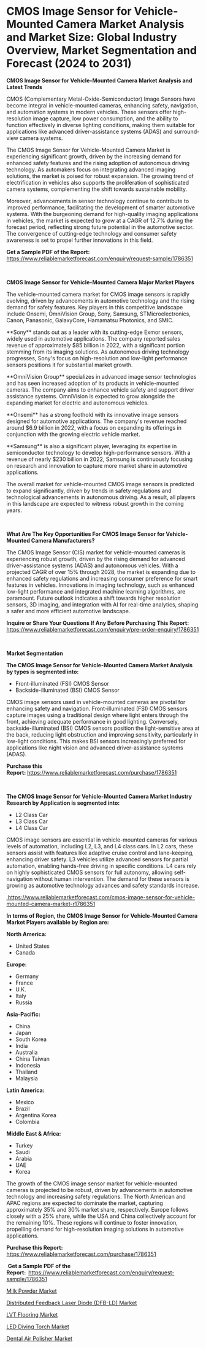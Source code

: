<p><h1>CMOS Image Sensor for Vehicle-Mounted Camera Market Analysis and Market Size: Global Industry Overview, Market Segmentation and Forecast (2024 to 2031)</h1></p><p><strong>CMOS Image Sensor for Vehicle-Mounted Camera Market Analysis and Latest Trends</strong></p>
<p><p>CMOS (Complementary Metal-Oxide-Semiconductor) Image Sensors have become integral in vehicle-mounted cameras, enhancing safety, navigation, and automation systems in modern vehicles. These sensors offer high-resolution image capture, low power consumption, and the ability to function effectively in diverse lighting conditions, making them suitable for applications like advanced driver-assistance systems (ADAS) and surround-view camera systems.</p><p>The CMOS Image Sensor for Vehicle-Mounted Camera Market is experiencing significant growth, driven by the increasing demand for enhanced safety features and the rising adoption of autonomous driving technology. As automakers focus on integrating advanced imaging solutions, the market is poised for robust expansion. The growing trend of electrification in vehicles also supports the proliferation of sophisticated camera systems, complementing the shift towards sustainable mobility.</p><p>Moreover, advancements in sensor technology continue to contribute to improved performance, facilitating the development of smarter automotive systems. With the burgeoning demand for high-quality imaging applications in vehicles, the market is expected to grow at a CAGR of 12.7% during the forecast period, reflecting strong future potential in the automotive sector. The convergence of cutting-edge technology and consumer safety awareness is set to propel further innovations in this field.</p></p>
<p><strong>Get a Sample PDF of the Report:&nbsp;</strong> <a href="https://www.reliablemarketforecast.com/enquiry/request-sample/1786351?utm_campaign=1130&utm_medium=2&utm_source=Github&utm_content=ia&utm_term=19122024&utm_id=cmos-image-sensor-for-vehicle-mounted-camera">https://www.reliablemarketforecast.com/enquiry/request-sample/1786351</a></p>
<p>&nbsp;</p>
<p><strong>CMOS Image Sensor for Vehicle-Mounted Camera Major Market Players</strong></p>
<p><p>The vehicle-mounted camera market for CMOS image sensors is rapidly evolving, driven by advancements in automotive technology and the rising demand for safety features. Key players in this competitive landscape include Onsemi, OmniVision Group, Sony, Samsung, STMicroelectronics, Canon, Panasonic, GalaxyCore, Hamamatsu Photonics, and SMIC.</p><p>**Sony** stands out as a leader with its cutting-edge Exmor sensors, widely used in automotive applications. The company reported sales revenue of approximately $85 billion in 2022, with a significant portion stemming from its imaging solutions. As autonomous driving technology progresses, Sony's focus on high-resolution and low-light performance sensors positions it for substantial market growth.</p><p>**OmniVision Group** specializes in advanced image sensor technologies and has seen increased adoption of its products in vehicle-mounted cameras. The company aims to enhance vehicle safety and support driver assistance systems. OmniVision is expected to grow alongside the expanding market for electric and autonomous vehicles.</p><p>**Onsemi** has a strong foothold with its innovative image sensors designed for automotive applications. The company's revenue reached around $6.9 billion in 2022, with a focus on expanding its offerings in conjunction with the growing electric vehicle market. </p><p>**Samsung** is also a significant player, leveraging its expertise in semiconductor technology to develop high-performance sensors. With a revenue of nearly $230 billion in 2022, Samsung is continuously focusing on research and innovation to capture more market share in automotive applications.</p><p>The overall market for vehicle-mounted CMOS image sensors is predicted to expand significantly, driven by trends in safety regulations and technological advancements in autonomous driving. As a result, all players in this landscape are expected to witness robust growth in the coming years.</p></p>
<p>&nbsp;</p>
<p><strong>What Are The Key Opportunities For CMOS Image Sensor for Vehicle-Mounted Camera Manufacturers?</strong></p>
<p><p>The CMOS Image Sensor (CIS) market for vehicle-mounted cameras is experiencing robust growth, driven by the rising demand for advanced driver-assistance systems (ADAS) and autonomous vehicles. With a projected CAGR of over 15% through 2028, the market is expanding due to enhanced safety regulations and increasing consumer preference for smart features in vehicles. Innovations in imaging technology, such as enhanced low-light performance and integrated machine learning algorithms, are paramount. Future outlook indicates a shift towards higher resolution sensors, 3D imaging, and integration with AI for real-time analytics, shaping a safer and more efficient automotive landscape.</p></p>
<p><strong>Inquire or Share Your Questions If Any Before Purchasing This Report:</strong> <a href="https://www.reliablemarketforecast.com/enquiry/pre-order-enquiry/1786351?utm_campaign=1130&utm_medium=2&utm_source=Github&utm_content=ia&utm_term=19122024&utm_id=cmos-image-sensor-for-vehicle-mounted-camera">https://www.reliablemarketforecast.com/enquiry/pre-order-enquiry/1786351</a></p>
<p>&nbsp;</p>
<p><strong>Market Segmentation</strong></p>
<p><strong>The CMOS Image Sensor for Vehicle-Mounted Camera Market Analysis by types is segmented into:</strong></p>
<p><ul><li>Front-illuminated (FSI) CMOS Sensor</li><li>Backside-illuminated (BSI) CMOS Sensor</li></ul></p>
<p><p>CMOS image sensors used in vehicle-mounted cameras are pivotal for enhancing safety and navigation. Front-illuminated (FSI) CMOS sensors capture images using a traditional design where light enters through the front, achieving adequate performance in good lighting. Conversely, backside-illuminated (BSI) CMOS sensors position the light-sensitive area at the back, reducing light obstruction and improving sensitivity, particularly in low-light conditions. This makes BSI sensors increasingly preferred for applications like night vision and advanced driver-assistance systems (ADAS).</p></p>
<p><strong>Purchase this Report:&nbsp;</strong><a href="https://www.reliablemarketforecast.com/purchase/1786351?utm_campaign=1130&utm_medium=2&utm_source=Github&utm_content=ia&utm_term=19122024&utm_id=cmos-image-sensor-for-vehicle-mounted-camera">https://www.reliablemarketforecast.com/purchase/1786351</a></p>
<p>&nbsp;</p>
<p><strong>The CMOS Image Sensor for Vehicle-Mounted Camera Market Industry Research by Application is segmented into:</strong></p>
<p><ul><li>L2 Class Car</li><li>L3 Class Car</li><li>L4 Class Car</li></ul></p>
<p><p>CMOS image sensors are essential in vehicle-mounted cameras for various levels of automation, including L2, L3, and L4 class cars. In L2 cars, these sensors assist with features like adaptive cruise control and lane-keeping, enhancing driver safety. L3 vehicles utilize advanced sensors for partial automation, enabling hands-free driving in specific conditions. L4 cars rely on highly sophisticated CMOS sensors for full autonomy, allowing self-navigation without human intervention. The demand for these sensors is growing as automotive technology advances and safety standards increase.</p></p>
<p><a href="https://www.reliablemarketforecast.com/cmos-image-sensor-for-vehicle-mounted-camera-market-r1786351?utm_campaign=1130&utm_medium=2&utm_source=Github&utm_content=ia&utm_term=19122024&utm_id=cmos-image-sensor-for-vehicle-mounted-camera">&nbsp;https://www.reliablemarketforecast.com/cmos-image-sensor-for-vehicle-mounted-camera-market-r1786351</a></p>
<p><strong>In terms of Region, the CMOS Image Sensor for Vehicle-Mounted Camera Market Players available by Region are:</strong></p>
<p>
    <p> <strong> North America: </strong>
        <ul>
            <li>United States</li>
            <li>Canada</li>
        </ul>
        </p> 
    <p> <strong> Europe: </strong>
        <ul>
            <li>Germany</li>
            <li>France</li>
            <li>U.K.</li>
            <li>Italy</li>
            <li>Russia</li>
        </ul>
        </p> 
    <p> <strong> Asia-Pacific: </strong>
        <ul>
            <li>China</li>
            <li>Japan</li>
            <li>South Korea</li>
            <li>India</li>
            <li>Australia</li>
            <li>China Taiwan</li>
            <li>Indonesia</li>
            <li>Thailand</li>
            <li>Malaysia</li>
        </ul>
        </p> 
    <p> <strong> Latin America: </strong>
        <ul>
            <li>Mexico</li>
            <li>Brazil</li>
            <li>Argentina Korea</li>
            <li>Colombia</li>
        </ul>
        </p> 
    <p> <strong> Middle East & Africa: </strong>
        <ul>
            <li>Turkey</li>
            <li>Saudi</li>
            <li>Arabia</li>
            <li>UAE</li>
            <li>Korea</li>
        </ul>
    </p>
    </p>
<p><p>The growth of the CMOS image sensor market for vehicle-mounted cameras is projected to be robust, driven by advancements in automotive technology and increasing safety regulations. The North American and APAC regions are expected to dominate the market, capturing approximately 35% and 30% market share, respectively. Europe follows closely with a 25% share, while the USA and China collectively account for the remaining 10%. These regions will continue to foster innovation, propelling demand for high-resolution imaging solutions in automotive applications.</p></p>
<p><strong>Purchase this Report: </strong><a href="https://www.reliablemarketforecast.com/purchase/1786351?utm_campaign=1130&utm_medium=2&utm_source=Github&utm_content=ia&utm_term=19122024&utm_id=cmos-image-sensor-for-vehicle-mounted-camera">https://www.reliablemarketforecast.com/purchase/1786351</a></p>
<p>&nbsp;<strong>Get a Sample PDF of the Report:&nbsp;&nbsp;</strong><a href="https://www.reliablemarketforecast.com/enquiry/request-sample/1786351?utm_campaign=1130&utm_medium=2&utm_source=Github&utm_content=ia&utm_term=19122024&utm_id=cmos-image-sensor-for-vehicle-mounted-camera">https://www.reliablemarketforecast.com/enquiry/request-sample/1786351</a></p>
<p><strong></strong></p>
<p><p><a href="https://www.linkedin.com/pulse/comprehensive-assessment-milk-powder-markets-78-cagrfrom-2024-wnkie?utm_campaign=1130&utm_medium=2&utm_source=Github&utm_content=ia&utm_term=19122024&utm_id=cmos-image-sensor-for-vehicle-mounted-camera">Milk Powder Market</a></p><p><a href="https://github.com/RickHolmes3/Market-Research-Report-List-7/blob/main/distributed-feedback-laser-diode-dfb-ld-market.md?utm_campaign=1130&utm_medium=2&utm_source=Github&utm_content=ia&utm_term=19122024&utm_id=cmos-image-sensor-for-vehicle-mounted-camera">Distributed Feedback Laser Diode (DFB-LD) Market</a></p><p><a href="https://www.linkedin.com/pulse/lvt-flooring-market-analysis-insights-competition-cagr-forecast-zx1mf?utm_campaign=1130&utm_medium=2&utm_source=Github&utm_content=ia&utm_term=19122024&utm_id=cmos-image-sensor-for-vehicle-mounted-camera">LVT Flooring Market</a></p><p><a href="https://www.linkedin.com/pulse/led-diving-torch-market-projected-cagr-82-from-2024-2031-in-depth-fszrf?utm_campaign=1130&utm_medium=2&utm_source=Github&utm_content=ia&utm_term=19122024&utm_id=cmos-image-sensor-for-vehicle-mounted-camera">LED Diving Torch Market</a></p><p><a href="https://www.linkedin.com/pulse/research-report-analysis-dental-air-polisher-market-size-lpfif?utm_campaign=1130&utm_medium=2&utm_source=Github&utm_content=ia&utm_term=19122024&utm_id=cmos-image-sensor-for-vehicle-mounted-camera">Dental Air Polisher Market</a></p></p>